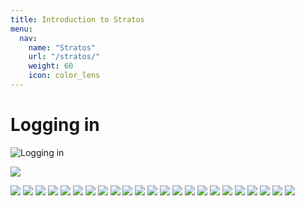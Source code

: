 ```yaml
---
title: Introduction to Stratos
menu:
  nav:
    name: "Stratos"
    url: "/stratos/"
    weight: 60
    icon: color_lens
---
```


# Logging in

![Logging in](/img/stratos/0_login.png)

![](/img/stratos/1.png)


![](/img/stratos/2_apps.png)
![](/img/stratos/3_new_app.png)
![](/img/stratos/4_new_app_source.png)
![](/img/stratos/5_deploy_github_app_1.png)
![](/img/stratos/5_deploy_github_app_2.png)
![](/img/stratos/5_deploy_github_app_3.png)
![](/img/stratos/5_deploy_github_app_4.png)
![](/img/stratos/5_deploy_github_app_5.png)
![](/img/stratos/5_deploy_github_app_6.png)
![](/img/stratos/6_app_aummary_and_visit.png)
![](/img/stratos/7_browse_app.png)
![](/img/stratos/8_app_logs.png)
![](/img/stratos/9_edit_app_button.png)
![](/img/stratos/10_edit_app.png)
![](/img/stratos/11_marketplace.png)
![](/img/stratos/12_create_service_1.png)
![](/img/stratos/12_create_service_2.png)
![](/img/stratos/12_create_service_3.png)
![](/img/stratos/12_create_service_4.png)
![](/img/stratos/13_delete_service_1.png)
![](/img/stratos/13_delete_service_2.png)
![](/img/stratos/14_delete_app_1.png)
![](/img/stratos/14_delete_app_2.png)